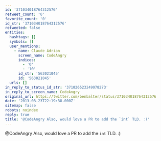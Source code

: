 ```yaml
---
id: '371034018764312576'
retweet_count: '0'
favorite_count: '0'
id_str: '371034018764312576'
retweeted: false
entities:
  hashtags: []
  symbols: []
  user_mentions:
    - name: Claude Adrian
      screen_name: CodeAngry
      indices:
        - '0'
        - '10'
      id_str: '563021045'
      id: '563021045'
  urls: []
in_reply_to_status_id_str: '371026523249078273'
in_reply_to_screen_name: CodeAngry
original_url: https://twitter.com/benbalter/status/371034018764312576
date: '2013-08-23T22:19:38.000Z'
sitemap: false
robots: noindex
reply: true
title: '@CodeAngry Also, would love a PR to add the `int` TLD. :)'
---
```


@CodeAngry Also, would love a PR to add the `int` TLD. :)
